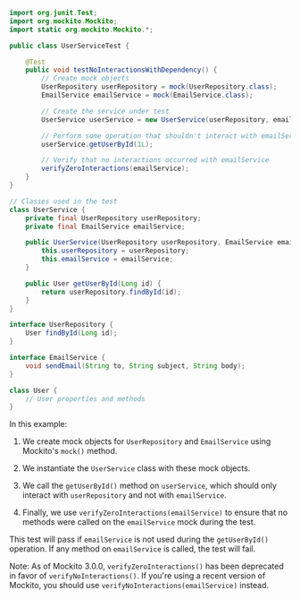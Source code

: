 
```java
import org.junit.Test;
import org.mockito.Mockito;
import static org.mockito.Mockito.*;

public class UserServiceTest {

    @Test
    public void testNoInteractionsWithDependency() {
        // Create mock objects
        UserRepository userRepository = mock(UserRepository.class);
        EmailService emailService = mock(EmailService.class);

        // Create the service under test
        UserService userService = new UserService(userRepository, emailService);

        // Perform some operation that shouldn't interact with emailService
        userService.getUserById(1L);

        // Verify that no interactions occurred with emailService
        verifyZeroInteractions(emailService);
    }
}

// Classes used in the test
class UserService {
    private final UserRepository userRepository;
    private final EmailService emailService;

    public UserService(UserRepository userRepository, EmailService emailService) {
        this.userRepository = userRepository;
        this.emailService = emailService;
    }

    public User getUserById(Long id) {
        return userRepository.findById(id);
    }
}

interface UserRepository {
    User findById(Long id);
}

interface EmailService {
    void sendEmail(String to, String subject, String body);
}

class User {
    // User properties and methods
}
```

In this example:

1. We create mock objects for `UserRepository` and `EmailService` using Mockito's `mock()` method.

2. We instantiate the `UserService` class with these mock objects.

3. We call the `getUserById()` method on `userService`, which should only interact with `userRepository` and not with `emailService`.

4. Finally, we use `verifyZeroInteractions(emailService)` to ensure that no methods were called on the `emailService` mock during the test.

This test will pass if `emailService` is not used during the `getUserById()` operation. If any method on `emailService` is called, the test will fail.

Note: As of Mockito 3.0.0, `verifyZeroInteractions()` has been deprecated in favor of `verifyNoInteractions()`. If you're using a recent version of Mockito, you should use `verifyNoInteractions(emailService)` instead.